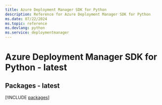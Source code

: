 ```yaml
---
title: Azure Deployment Manager SDK for Python
description: Reference for Azure Deployment Manager SDK for Python
ms.date: 07/22/2024
ms.topic: reference
ms.devlang: python
ms.service: deploymentmanager
---
```

# Azure Deployment Manager SDK for Python - latest
## Packages - latest
[!INCLUDE [packages](deployment-manager-index.md)]